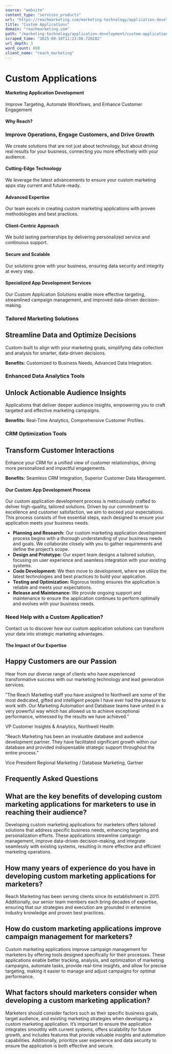 ```yaml
---
source: "website"
content_type: "services_products"
url: "https://reachmarketing.com/marketing-technology/application-development/custom-applications/"
title: "Custom Applications"
domain: "reachmarketing.com"
path: "/marketing-technology/application-development/custom-applications/"
scraped_time: "2025-09-10T11:23:08.720282"
url_depth: 3
word_count: 808
client_name: "reach_marketing"
---
```


# Custom Applications

#### Marketing Application Development

Improve Targeting, Automate Workflows, and Enhance Customer Engagement

#### Why Reach?

### Improve Operations, Engage Customers, and Drive Growth

We create solutions that are not just about technology, but about driving real results for your business, connecting you more effectively with your audience.

#### **Cutting-Edge Technology**

We leverage the latest advancements to ensure your custom marketing apps stay current and future-ready.

#### **Advanced Expertise**

Our team excels in creating custom marketing applications with proven methodologies and best practices.

#### **Client-Centric Approach**

We build lasting partnerships by delivering personalized service and continuous support.

#### **Secure and Scalable**

Our solutions grow with your business, ensuring data security and integrity at every step.

#### Specialized App Development Services

Our Custom Application Solutions enable more effective targeting, streamlined campaign management, and improved data-driven decision-making.

### Tailored Marketing Solutions

## Streamline Data and Optimize Decisions

Custom-built to align with your marketing goals, simplifying data collection and analysis for smarter, data-driven decisions.

**Benefits:** Customized to Business Needs, Advanced Data Integration.

### Enhanced Data Analytics Tools

## Unlock Actionable Audience Insights

Applications that deliver deeper audience insights, empowering you to craft targeted and effective marketing campaigns.

**Benefits:** Real-Time Analytics, Comprehensive Customer Profiles.

### CRM Optimization Tools

## Transform Customer Interactions

Enhance your CRM for a unified view of customer relationships, driving more personalized and impactful engagements.

**Benefits:** Seamless CRM Integration, Superior Customer Data Management.

#### Our Custom App Development Process

Our custom application development process is meticulously crafted to deliver high-quality, tailored solutions. Driven by our commitment to excellence and customer satisfaction, we aim to exceed your expectations. This process consists of five essential steps, each designed to ensure your application meets your business needs.

*   **Planning and Research:** Our custom marketing application development process begins with a thorough understanding of your business needs and goals. We collaborate closely with you to gather requirements and define the project’s scope.
*   **Design and Prototype:** Our expert team designs a tailored solution, focusing on user experience and seamless integration with your existing systems.
*   **Code Development:** We then move to development, where we utilize the latest technologies and best practices to build your application.
*   **Testing and Optimization:** Rigorous testing ensures the application is reliable and meets your expectations.
*   **Release and Maintenance:** We provide ongoing support and maintenance to ensure the application continues to perform optimally and evolves with your business needs.

### Need Help with a Custom Application?

Contact us to discover how our custom application solutions can transform your data into strategic marketing advantages.

#### The Impact of Our Expertise

## Happy Customers are our Passion

Hear from our diverse range of clients who have experienced transformative success with our marketing technology and lead generation services.

”The Reach Marketing staff you have assigned to Northwell are some of the most dedicated, gifted and intelligent people I have ever had the pleasure to work with. Our Marketing Automation and Database teams have united in a very powerful way which has allowed us to achieve exceptional performance, witnessed by the results we have achieved.”

VP Customer Insights & Analytics, Northwell Health

“Reach Marketing has been an invaluable database and audience development partner. They have facilitated significant growth within our database and provided indispensable strategic support throughout the entire process.”

Vice President Regional Marketing / Database Marketing, Gartner

## Frequently Asked Questions

## What are the key benefits of developing custom marketing applications for marketers to use in reaching their audience?

Developing custom marketing applications for marketers offers tailored solutions that address specific business needs, enhancing targeting and personalization efforts. These applications streamline campaign management, improve data-driven decision-making, and integrate seamlessly with existing systems, resulting in more effective and efficient marketing operations.

## How many years of experience do you have in developing custom marketing applications for marketers?

Reach Marketing has been serving clients since its establishment in 2011. Additionally, our senior team members each bring decades of expertise, ensuring that our strategies and execution are grounded in extensive industry knowledge and proven best practices.

## How do custom marketing applications improve campaign management for marketers?

Custom marketing applications improve campaign management for marketers by offering tools designed specifically for their processes. These applications enable better tracking, analysis, and optimization of marketing campaigns, automate tasks, provide real-time insights, and allow for precise targeting, making it easier to manage and adjust campaigns for optimal performance.

## What factors should marketers consider when developing a custom marketing application?

Marketers should consider factors such as their specific business goals, target audience, and existing marketing strategies when developing a custom marketing application. It’s important to ensure the application integrates smoothly with current systems, offers scalability for future growth, and includes features that provide valuable insights and automation capabilities. Additionally, prioritize user experience and data security to ensure the application is both effective and secure.